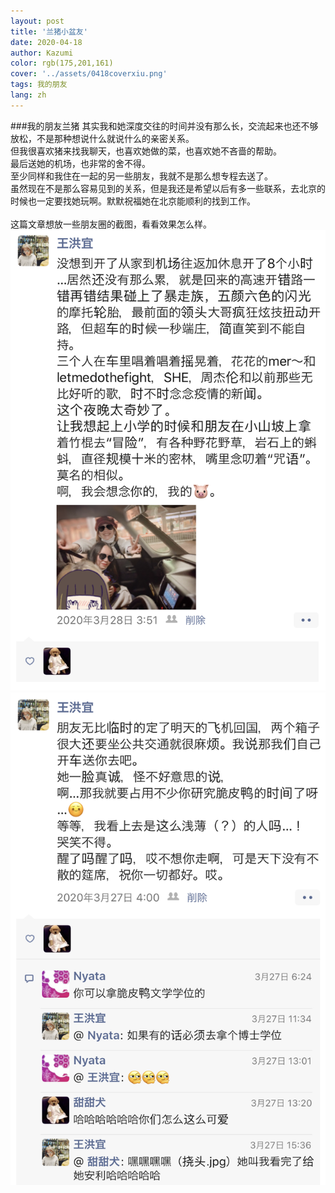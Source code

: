 ```yaml
---
layout: post
title: '兰猪小盆友'
date: 2020-04-18
author: Kazumi
color: rgb(175,201,161)
cover: '../assets/0418coverxiu.png'
tags: 我的朋友
lang: zh
---
```




###我的朋友兰猪
其实我和她深度交往的时间并没有那么长，交流起来也还不够放松，不是那种想说什么就说什么的亲密关系。<br>
但我很喜欢猪来找我聊天，也喜欢她做的菜，也喜欢她不吝啬的帮助。<br>
最后送她的机场，也非常的舍不得。<br>
至少同样和我住在一起的另一些朋友，我就不是那么想专程去送了。<br>
虽然现在不是那么容易见到的关系，但是我还是希望以后有多一些联系，去北京的时候也一定要找她玩啊。默默祝福她在北京能顺利的找到工作。<br>
<br>
这篇文章想放一些朋友圈的截图，看看效果怎么样。<br>
![](../assets/zhuzhu1hao.png)
<br>
![](../assets/zhuzhu2hao.png)
<br>
